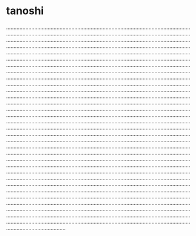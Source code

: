 # tanoshi
........................................................................................................................................................................................................................................................................................................................................................................................................................................................................................................................................................................................................................................................................................................................................................................................................................................................................................................................................................................................................................................................................................................................................................................................................................................................................................................................................................................................................................................................................................................................................................................................................................................................................................................................................................................................................................................................................................................................................................................................................................................................................................................................................................................................................................................................................................................................................................................................................................................................................................................................................................................................................................................................................................................................................................................................................................................................................................................................................................................................................................................................................................................................................................................................................................................................................................................................................................................................................................................................................................................................................................................................................................................................................................................................................................................................................................................................................................................................................................................................................................................................................................................................................................................
